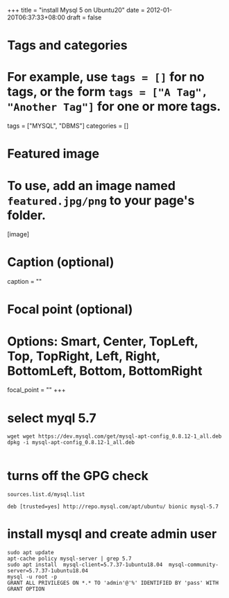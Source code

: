 +++
title = "install Mysql 5 on Ubuntu20"
date = 2012-01-20T06:37:33+08:00
draft = false

# Tags and categories
# For example, use `tags = []` for no tags, or the form `tags = ["A Tag", "Another Tag"]` for one or more tags.
tags = ["MYSQL", "DBMS"]
categories = []

# Featured image
# To use, add an image named `featured.jpg/png` to your page's folder. 
[image]
  # Caption (optional)
  caption = ""

  # Focal point (optional)
  # Options: Smart, Center, TopLeft, Top, TopRight, Left, Right, BottomLeft, Bottom, BottomRight
  focal_point = ""
+++


# select myql 5.7

```
wget wget https://dev.mysql.com/get/mysql-apt-config_0.8.12-1_all.deb
dpkg -i mysql-apt-config_0.8.12-1_all.deb


```


# turns off the GPG check 

`sources.list.d/mysql.list`




```
deb [trusted=yes] http://repo.mysql.com/apt/ubuntu/ bionic mysql-5.7
```

# install mysql and create admin user

```
sudo apt update
apt-cache policy mysql-server | grep 5.7
sudo apt install  mysql-client=5.7.37-1ubuntu18.04  mysql-community-server=5.7.37-1ubuntu18.04
mysql -u root -p
GRANT ALL PRIVILEGES ON *.* TO 'admin'@'%' IDENTIFIED BY 'pass' WITH GRANT OPTION
```



